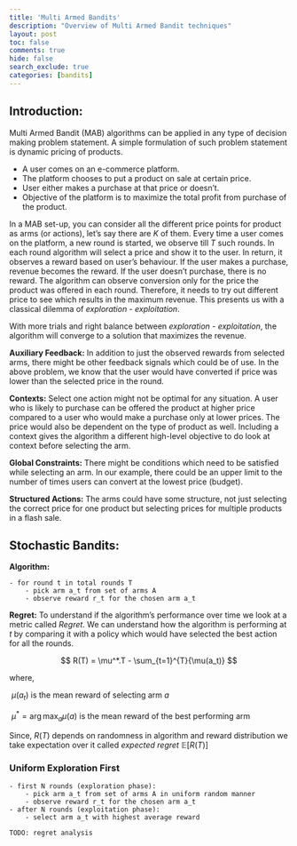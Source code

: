 ```yaml
---
title: 'Multi Armed Bandits'
description: "Overview of Multi Armed Bandit techniques"
layout: post
toc: false
comments: true
hide: false
search_exclude: true
categories: [bandits]
---
```


## Introduction:

Multi Armed Bandit (MAB) algorithms can be applied in any type of decision making problem statement. A simple formulation of such problem statement is dynamic pricing of products.

- A user comes on an e-commerce platform.
- The platform chooses to put a product on sale at certain price.
- User either makes a purchase at that price or doesn’t.
- Objective of the platform is to maximize the total profit from purchase of the product.

In a MAB set-up, you can consider all the different price points for product as arms (or actions), let’s say there are $K$ of them. Every time a user comes on the platform, a new round is started, we observe till $T$ such rounds. In each round algorithm will select a price and show it to the user. In return, it observes a reward based on user’s behaviour. If the user makes a purchase, revenue becomes the reward. If the user doesn’t purchase, there is no reward. The algorithm can observe conversion only for the price the product was offered in each round. Therefore, it needs to try out different price to see which results in the maximum revenue. This presents us with a classical dilemma of *exploration - exploitation*.



With more trials and right balance between *exploration - exploitation*, the algorithm will converge to a solution that maximizes the revenue.

**Auxiliary Feedback:** In addition to just the observed rewards from selected arms, there might be other feedback signals which could be of use. In the above problem, we know that the user would have converted if price was lower than the selected price in the round.  

**Contexts:** Select one action might not be optimal for any situation. A user who is likely to purchase can be offered the product at higher price compared to a user who would make a purchase only at lower prices. The price would also be dependent on the type of product as well. Including a context gives the algorithm a different high-level objective to do look at context before selecting the arm.

**Global Constraints:** There might be conditions which need to be satisfied while selecting an arm. In our example, there could be an upper limit to the number of times users can convert at the lowest price (budget).

**Structured Actions:** The arms could have some structure, not just selecting the correct price for one product but selecting prices for multiple products in a flash sale.



## Stochastic Bandits:

**Algorithm:**

```
- for round t in total rounds T
	- pick arm a_t from set of arms A
	- observe reward r_t for the chosen arm a_t
```

**Regret:** To understand if the algorithm’s performance over time we look at a metric called *Regret*. We can understand how the algorithm is performing at $t$ by comparing it with a policy which would have selected the best action for all the rounds.

$$
R(T) = \mu^*.T - \sum_{t=1}^{T}{\mu(a_t)}
$$

where,

​	$\mu(a_t)$ is the mean reward of selecting arm $a$

​	$\mu^* = \arg \max_{a}{\mu{(a)}}$ is the mean reward of the best performing arm

Since, $R(T)$ depends on randomness in algorithm and reward distribution we take expectation over it called *expected regret* $\mathbb{E}[R(T)]$



### Uniform Exploration First

```
- first N rounds (exploration phase):
	- pick arm a_t from set of arms A in uniform random manner
	- observe reward r_t for the chosen arm a_t
- after N rounds (exploitation phase):
	- select arm a_t with highest average reward
```

`TODO: regret analysis`



